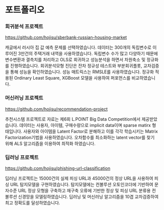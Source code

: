 # 포트폴리오


### 회귀분석 프로젝트
https://github.com/hojisu/sberbank-russian-housing-market


캐글에서 러시아 집 값 예측 문제를 선택하였습니다. 데이터는 300개의 독립변수로 이루어진 3만건의 주택거래 내역을 사용하였습니다. 독립변수 수가 많고 다양하기 때문에 변수변환과 결측치를 처리하고 OLS로 회귀하고 성능분석을 하면서 차원축소 및 정규화를 진행하였습니다. 회귀분석모형 진단은 잔차 정규성 테스트와 부분회귀플롯, 교차검증을 통해 성능을 확인하였습니다. 성능 매트릭스는 RMSLE를 사용하였습니다. 정규화 적용된 Ordinary Least Square, XGBoost 모델을 사용하여 퍼포먼스를 비교하였습니다.

### 머신러닝 프로젝트
https://github.com/hojisu/recommendation-project


추천시스템 프로젝트로 자료는 제6회 L.POINT Big Data Competition에서 제공받았습니다. 데이터는 사용자, 아이템, 구매수량으로 implicit data이며 sparse matirx 형태입니다. 사용자와 아이템을 Latent Factor로 분해하고 이를 각각 학습시키는 Matrix Factorization기법을 사용하였습니다. 오차함수를 최소화하는 latent vector를 찾기 위해 ALS 알고리즘을 이용하여 최적화 하였습니다.

### 딥러닝 프로젝트
https://github.com/hojisu/phishing-url-classification


딥러닝 프로젝트는 15000건의 실제 피싱 URL과 45000건의 정상 URL을 사용하여 피싱 URL 탐지모델을 구현하였습니다. 탐지모델에는 컨볼루션 오토인코더에 기반하여 문자수준 URL 정상 모형을 구축하고 재구축 오류에 기반한 정상 및 피싱 URL 분류용 컨볼루션 신경망을 모델링하였습니다. 딥러닝 및 머신러닝 알고리즘을 10겹 교차검증하여 최고 정확도를 달성하였습니다.


